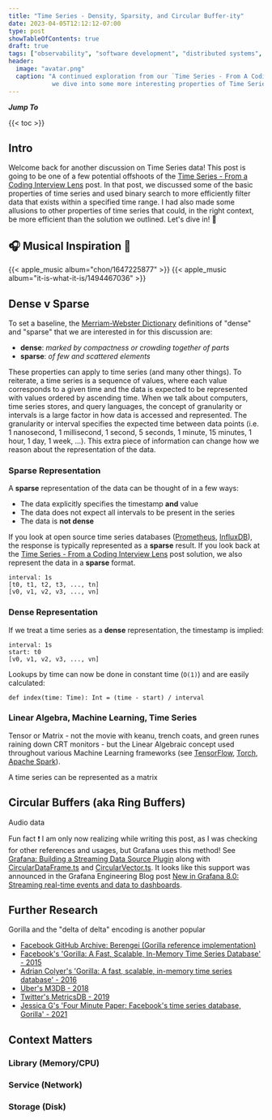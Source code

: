 ```yaml
---
title: "Time Series - Density, Sparsity, and Circular Buffer-ity"
date: 2023-04-05T12:12:12-07:00
type: post
showTableOfContents: true
draft: true
tags: ["observability", "software development", "distributed systems", "interviewing", "time series"]
header:
  image: "avatar.png"
  caption: "A continued exploration from our `Time Series - From A Coding Interview Lens` post, where
            we dive into some more interesting properties of Time Series data and their practical applications."
---
```


***Jump To***

{{< toc >}}

## Intro

Welcome back for another discussion on Time Series data! This post is going to be one
of a few potential offshoots of the [Time Series - From a Coding Interview Lens](/posts/timeseries-basics)
post. In that post, we discussed some of the basic properties of time series and used binary
search to more efficiently filter data that exists within a specified time range. I had
also made some allusions to other properties of time series that could, in the right context,
be more efficient than the solution we outlined. Let's dive in! :diving_mask:

## :headphones: Musical Inspiration :musical_note:

{{< apple_music album="chon/1647225877" >}}
{{< apple_music album="it-is-what-it-is/1494467036" >}}

## Dense v Sparse

To set a baseline, the [Merriam-Webster Dictionary](https://www.merriam-webster.com/dictionary/) 
definitions of "dense" and "sparse" that we are interested in for this discussion are:

  - **dense**: *marked by compactness or crowding together of parts*
  - **sparse**: *of few and scattered elements*

These properties can apply to time series (and many other things). To reiterate, a time series
is a sequence of values, where each value corresponds to a given time and the data is expected
to be represented with values ordered by ascending time.
When we talk about computers, time series stores, and query languages, the concept of granularity
or intervals is a large factor in how data is accessed and represented. The granularity or interval
specifies the expected time between data points (i.e. 1 nanosecond, 1 millisecond, 1 second, 5 seconds,
1 minute, 15 minutes, 1 hour, 1 day, 1 week, ...). This extra piece of information can change how
we reason about the representation of the data.

### Sparse Representation

A **sparse** representation of the data can be thought of in a few ways:

  - The data explicitly specifies the timestamp **and** value
  - The data does not expect all intervals to be present in the series
  - The data is **not dense**

If you look at open source time series databases 
([Prometheus](https://www.prometheus.io), [InfluxDB](https://www.influxdata.com)),
the response is typically represented as a **sparse** result. If you look back at the 
[Time Series - From a Coding Interview Lens](/posts/timeseries-basics) post solution, we also represent 
the data in a **sparse** format.

```
interval: 1s
[t0, t1, t2, t3, ..., tn]
[v0, v1, v2, v3, ..., vn]
```

### Dense Representation

If we treat a time series as a **dense** representation, the timestamp is implied:

```
interval: 1s
start: t0
[v0, v1, v2, v3, ..., vn]
```

Lookups by time can now be done in constant time (`O(1)`) and
are easily calculated:

```
def index(time: Time): Int = (time - start) / interval
```

### Linear Algebra, Machine Learning, Time Series

Tensor or Matrix - not the movie with keanu, trench coats, and green runes raining down CRT monitors - 
but the Linear Algebraic concept used throughout various Machine Learning frameworks 
(see [TensorFlow](https://www.tensorflow.org), [Torch](https://pytorch.org), [Apache Spark](https://spark.apache.org)).

A time series can be represented as a matrix


## Circular Buffers (aka Ring Buffers)

Audio data

Fun fact :exclamation: I am only now realizing while writing this post, as I was checking for other references and usages, but Grafana uses this method!
See [Grafana: Building a Streaming Data Source Plugin](https://grafana.com/docs/grafana/latest/developers/plugins/build-a-streaming-data-source-plugin/)
along with [CircularDataFrame.ts](https://github.com/grafana/grafana/blob/main/packages/grafana-data/src/dataframe/CircularDataFrame.ts) 
and [CircularVector.ts](https://github.com/grafana/grafana/blob/main/packages/grafana-data/src/vector/CircularVector.ts). It looks like this support was
announced in the Grafana Engineering Blog post [New in Grafana 8.0: Streaming real-time events and data to dashboards](https://grafana.com/blog/2021/06/28/new-in-grafana-8.0-streaming-real-time-events-and-data-to-dashboards/).

## Further Research

Gorilla and the "delta of delta" encoding is another popular 

  - [Facebook GitHub Archive: Berengei (Gorilla reference implementation)](https://github.com/facebookarchive/beringei)
  - [Facebook's 'Gorilla: A Fast, Scalable, In-Memory Time Series Database' - 2015](https://www.vldb.org/pvldb/vol8/p1816-teller.pdf)
  - [Adrian Colyer's 'Gorilla: A fast, scalable, in-memory time series database' - 2016](https://blog.acolyer.org/2016/05/03/gorilla-a-fast-scalable-in-memory-time-series-database/)
  - [Uber's M3DB - 2018](https://www.uber.com/blog/billion-data-point-challenge/)
  - [Twitter's MetricsDB - 2019](https://blog.twitter.com/engineering/en_us/topics/infrastructure/2019/metricsdb)
  - [Jessica G's 'Four Minute Paper: Facebook's time series database, Gorilla' - 2021](https://jessicagreben.medium.com/four-minute-paper-facebooks-time-series-database-gorilla-800697717d72)

## Context Matters

### Library (Memory/CPU)

### Service (Network)

### Storage (Disk)